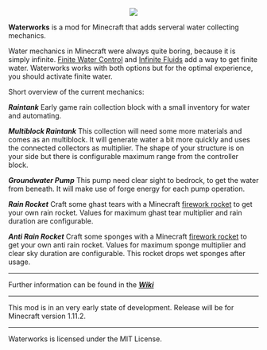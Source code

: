 <p align="center"><img src="http://i.imgur.com/nohecNN.png"></p>

**Waterworks** is a mod for Minecraft that adds serveral water collecting mechanics.

Water mechanics in Minecraft were always quite boring, because it is simply infinite. <a href="https://minecraft.curseforge.com/projects/finite-water-control">Finite Water Control</a> and <a href="https://minecraft.curseforge.com/projects/infinitefluids">Infinite Fluids</a> add a way to get finite water. Waterworks works with both options but for the optimal experience, you should activate finite water. 

Short overview of the current mechanics:

***Raintank***
Early game rain collection block with a small inventory for water and automating.

***Multiblock Raintank***
This collection will need some more materials and comes as an multiblock. 
It will generate water a bit more quickly and uses the connected collectors as multiplier.
The shape of your structure is on your side but there is configurable maximum range from the controller block.

***Groundwater Pump***
This pump need clear sight to bedrock, to get the water from beneath.
It will make use of forge energy for each pump operation.

***Rain Rocket***
Craft some ghast tears with a Minecraft <a href="http://minecraft.gamepedia.com/Firework_Rocket">firework rocket</a> to get your own rain rocket.
Values for maximum ghast tear multiplier and rain duration are configurable.

***Anti Rain Rocket***
Craft some sponges with a Minecraft <a href="http://minecraft.gamepedia.com/Firework_Rocket">firework rocket</a> to get your own anti rain rocket.
Values for maximum sponge multiplier and clear sky duration are configurable.
This rocket drops wet sponges after usage.

-----------------

Further information can be found in the <a href="https://github.com/Terpo/Waterworks/wiki">***Wiki***</a>

-----------------

This mod is in an very early state of development. 
Release will be for Minecraft version 1.11.2.
 
-----------------

Waterworks is licensed under the MIT License.